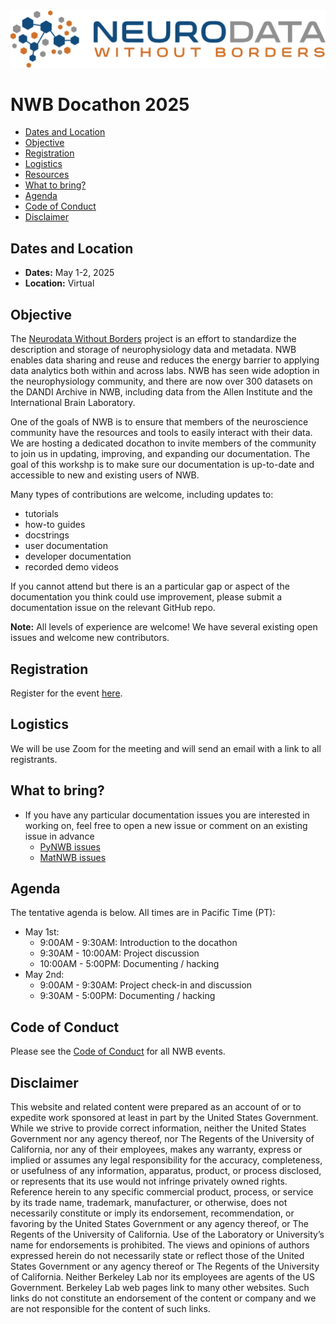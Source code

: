 <img alt="NWB Docathon Banner" src="../logos/nwb_logo_brain_text_transp_hor.png">

# NWB Docathon 2025

  * [Dates and Location](#dates-and-location)
  * [Objective](#objective)
  * [Registration](#registration)
  * [Logistics](#logistics)
  * [Resources](#resources)
  * [What to bring?](#what-to-bring)
  * [Agenda](#agenda)
  * [Code of Conduct](#code-of-conduct)
  * [Disclaimer](#disclaimer)
  

## Dates and Location

- **Dates:** May 1-2, 2025
- **Location:** Virtual

## Objective

The [Neurodata Without Borders](nwb.org) project is an effort to standardize the description and storage of neurophysiology
data and metadata. NWB enables data sharing and reuse and reduces the energy barrier to applying data analytics both within
and across labs. NWB has seen wide adoption in the neurophysiology community, and there are now over 300 datasets on the
DANDI Archive in NWB, including data from the Allen Institute and the International Brain Laboratory.

One of the goals of NWB is to ensure that members of the neuroscience community have the resources and tools to easily 
interact with their data. We are hosting a dedicated docathon to invite members of the community to join us in updating, 
improving, and expanding our documentation. The goal of this workshp is to make sure our documentation is up-to-date and 
accessible to new and existing users of NWB.

Many types of contributions are welcome, including updates to:
* tutorials
* how-to guides
* docstrings
* user documentation
* developer documentation
* recorded demo videos

If you cannot attend but there is an a particular gap or aspect of the documentation you think could use improvement, 
please submit a documentation issue on the relevant GitHub repo.

**Note:** All levels of experience are welcome! We have several existing open issues and welcome new contributors.

## Registration

Register for the event [here](https://forms.gle/5Sewge3qpozxnrATA).

## Logistics

We will be use Zoom for the meeting and will send an email with a link to all registrants.

## What to bring?

* If you have any particular documentation issues you are interested in working on, feel free to open a new issue or 
comment on an existing issue in advance
   * [PyNWB issues](https://github.com/NeurodataWithoutBorders/pynwb/issues?q=is%3Aissue%20state%3Aopen%20label%3A%22topic%3A%20docs%22&page=1) 
   * [MatNWB issues](https://github.com/NeurodataWithoutBorders/matnwb/issues?q=is%3Aissue%20state%3Aopen%20label%3A%22topic%3A%20docs%22)


## Agenda

The tentative agenda is below. All times are in Pacific Time (PT):
* May 1st:
   * 9:00AM - 9:30AM: Introduction to the docathon
   * 9:30AM - 10:00AM: Project discussion
   * 10:00AM - 5:00PM: Documenting / hacking
* May 2nd:
   * 9:00AM - 9:30AM: Project check-in and discussion
   * 9:30AM - 5:00PM: Documenting / hacking

## Code of Conduct

Please see the [Code of Conduct](https://neurodatawithoutborders.github.io/nwb_hackathons/code_of_conduct) for all NWB events.


## Disclaimer

This website and related content were prepared as an account of or to expedite work sponsored at least in part by 
the United States Government. While we strive to provide correct information, neither the United States Government 
nor any agency thereof, nor The Regents of the University of California, nor any of their employees, makes any 
warranty, express or implied  or assumes any legal responsibility for the accuracy, completeness, or usefulness of 
any information, apparatus, product, or process disclosed, or represents that its use would not infringe privately 
owned rights. Reference herein to any specific commercial product, process, or service by its trade name, trademark, 
manufacturer, or otherwise, does not necessarily constitute or imply its endorsement, recommendation, or favoring by 
the United States Government or any agency thereof, or The Regents of the University of California.  Use of the 
Laboratory or University’s name for endorsements is prohibited. The views and opinions of authors expressed herein 
do not necessarily state or reflect those of the United States Government or any agency thereof or The Regents of 
the University of California.  Neither Berkeley Lab nor its employees are agents of the US Government. Berkeley Lab 
web pages link to many other websites.  Such links do not constitute an endorsement of the content or company and we 
are not responsible for the content of such links.


